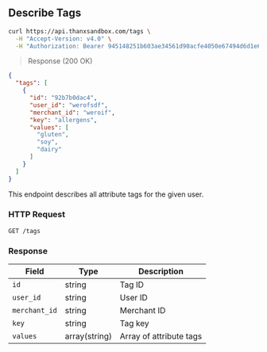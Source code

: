 ## Describe Tags

```bash
curl https://api.thanxsandbox.com/tags \
  -H "Accept-Version: v4.0" \
  -H "Authorization: Bearer 945148251b603ae34561d90acfe4050e67494d6d1e65d4d3d52798407f03c0bd"
```

> Response (200 OK)

```json
{
  "tags": [
    {
      "id": "92b7b0dac4",
      "user_id": "werofsdf",
      "merchant_id": "weroif",
      "key": "allergens",
      "values": [
        "gluten",
        "soy",
        "dairy"
      ]
    }
  ]
}
```

This endpoint describes all attribute tags for the given user.

### HTTP Request

`GET /tags`

### Response

Field | Type | Description
----- | ---- | -----------
`id` | string | Tag ID
`user_id` | string | User ID
`merchant_id` | string | Merchant ID
`key` | string | Tag key
`values` | array(string) | Array of attribute tags
